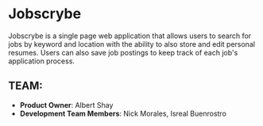 # Jobscrybe

Jobscrybe is a single page web application that allows users to search for jobs by keyword and location with the ability to also store and edit personal resumes. Users can also save job postings to keep track of each job's application process. 

## TEAM:
  - __Product Owner__:  Albert Shay
  - __Development Team Members__:  Nick Morales, Isreal Buenrostro


